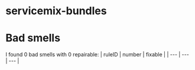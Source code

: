 # servicemix-bundles 
 
# Bad smells
I found 0 bad smells with 0 repairable:
| ruleID | number | fixable |
| --- | --- | --- |
